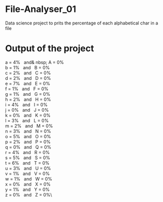 # File-Analyser_01
Data science project to prits the percentage of each alphabetical char in a file

# Output of the project

a = 4% &nbsp; and& nbsp; A = 0% \
b = 1% &nbsp; and &nbsp; B = 0%\
c = 2% &nbsp; and &nbsp; C = 0%\
d = 2% &nbsp; and &nbsp; D = 0%\
e = 7% &nbsp; and &nbsp; E = 0%\
f = 1% &nbsp; and &nbsp; F = 0%\
g = 1% &nbsp; and &nbsp; G = 0%\
h = 2% &nbsp; and &nbsp; H = 0%\
i = 4% &nbsp; and &nbsp; I = 0%\
j = 0% &nbsp; and &nbsp; J = 0%\
k = 0% &nbsp; and &nbsp; K = 0%\
l = 3% &nbsp; and &nbsp; L = 0%\
m = 2% &nbsp; and &nbsp; M = 0%\
n = 3% &nbsp; and &nbsp; N = 0%\
o = 5% &nbsp; and &nbsp; O = 0%\
p = 2% &nbsp; and &nbsp; P = 0%\
q = 0% &nbsp; and &nbsp; Q = 0%\
r = 4% &nbsp; and &nbsp; R = 0%\
s = 5% &nbsp; and &nbsp; S = 0%\
t = 6% &nbsp; and &nbsp; T = 0%\
u = 3% &nbsp; and &nbsp; U = 0%\
v = 1% &nbsp; and &nbsp; V = 0%\
w = 1% &nbsp; and &nbsp; W = 0%\
x = 0% &nbsp; and &nbsp; X = 0%\
y = 1% &nbsp; and &nbsp; Y = 0%\
z = 0% &nbsp; and &nbsp; Z = 0%\
